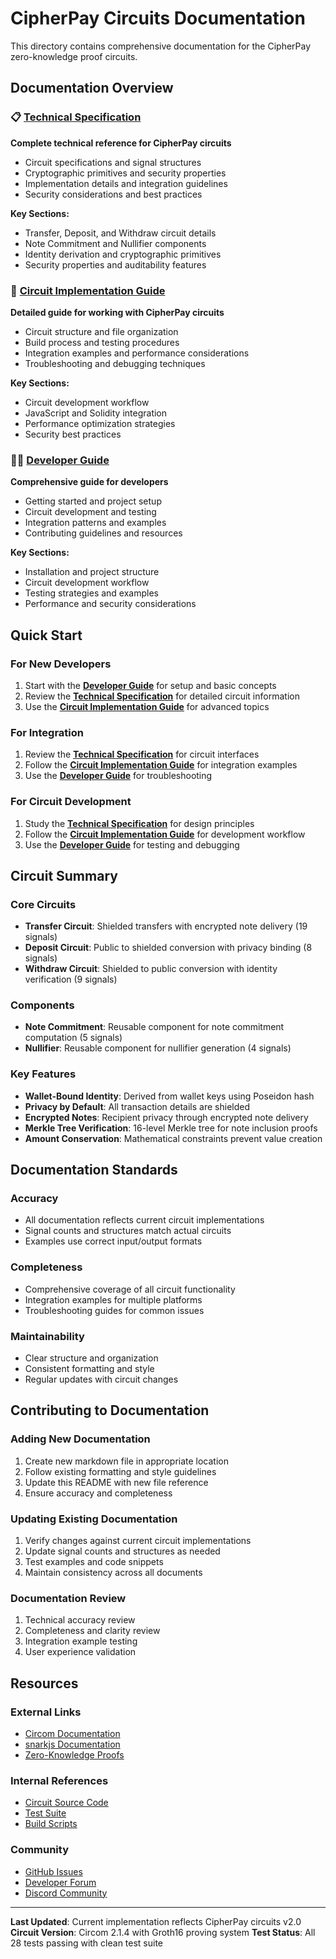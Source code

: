 # CipherPay Circuits Documentation

This directory contains comprehensive documentation for the CipherPay zero-knowledge proof circuits.

## Documentation Overview

### 📋 [Technical Specification](technical-spec.md)
**Complete technical reference for CipherPay circuits**

- Circuit specifications and signal structures
- Cryptographic primitives and security properties
- Implementation details and integration guidelines
- Security considerations and best practices

**Key Sections:**
- Transfer, Deposit, and Withdraw circuit details
- Note Commitment and Nullifier components
- Identity derivation and cryptographic primitives
- Security properties and auditability features

### 🔧 [Circuit Implementation Guide](circuit-implementation.md)
**Detailed guide for working with CipherPay circuits**

- Circuit structure and file organization
- Build process and testing procedures
- Integration examples and performance considerations
- Troubleshooting and debugging techniques

**Key Sections:**
- Circuit development workflow
- JavaScript and Solidity integration
- Performance optimization strategies
- Security best practices

### 👨‍💻 [Developer Guide](developer-guide.md)
**Comprehensive guide for developers**

- Getting started and project setup
- Circuit development and testing
- Integration patterns and examples
- Contributing guidelines and resources

**Key Sections:**
- Installation and project structure
- Circuit development workflow
- Testing strategies and examples
- Performance and security considerations

## Quick Start

### For New Developers
1. Start with the **[Developer Guide](developer-guide.md)** for setup and basic concepts
2. Review the **[Technical Specification](technical-spec.md)** for detailed circuit information
3. Use the **[Circuit Implementation Guide](circuit-implementation.md)** for advanced topics

### For Integration
1. Review the **[Technical Specification](technical-spec.md)** for circuit interfaces
2. Follow the **[Circuit Implementation Guide](circuit-implementation.md)** for integration examples
3. Use the **[Developer Guide](developer-guide.md)** for troubleshooting

### For Circuit Development
1. Study the **[Technical Specification](technical-spec.md)** for design principles
2. Follow the **[Circuit Implementation Guide](circuit-implementation.md)** for development workflow
3. Use the **[Developer Guide](developer-guide.md)** for testing and debugging

## Circuit Summary

### Core Circuits
- **Transfer Circuit**: Shielded transfers with encrypted note delivery (19 signals)
- **Deposit Circuit**: Public to shielded conversion with privacy binding (8 signals)
- **Withdraw Circuit**: Shielded to public conversion with identity verification (9 signals)

### Components
- **Note Commitment**: Reusable component for note commitment computation (5 signals)
- **Nullifier**: Reusable component for nullifier generation (4 signals)

### Key Features
- **Wallet-Bound Identity**: Derived from wallet keys using Poseidon hash
- **Privacy by Default**: All transaction details are shielded
- **Encrypted Notes**: Recipient privacy through encrypted note delivery
- **Merkle Tree Verification**: 16-level Merkle tree for note inclusion proofs
- **Amount Conservation**: Mathematical constraints prevent value creation

## Documentation Standards

### Accuracy
- All documentation reflects current circuit implementations
- Signal counts and structures match actual circuits
- Examples use correct input/output formats

### Completeness
- Comprehensive coverage of all circuit functionality
- Integration examples for multiple platforms
- Troubleshooting guides for common issues

### Maintainability
- Clear structure and organization
- Consistent formatting and style
- Regular updates with circuit changes

## Contributing to Documentation

### Adding New Documentation
1. Create new markdown file in appropriate location
2. Follow existing formatting and style guidelines
3. Update this README with new file reference
4. Ensure accuracy and completeness

### Updating Existing Documentation
1. Verify changes against current circuit implementations
2. Update signal counts and structures as needed
3. Test examples and code snippets
4. Maintain consistency across all documents

### Documentation Review
1. Technical accuracy review
2. Completeness and clarity review
3. Integration example testing
4. User experience validation

## Resources

### External Links
- [Circom Documentation](https://docs.circom.io/)
- [snarkjs Documentation](https://github.com/iden3/snarkjs)
- [Zero-Knowledge Proofs](https://z.cash/technology/zksnarks/)

### Internal References
- [Circuit Source Code](../circuits/)
- [Test Suite](../test/)
- [Build Scripts](../scripts/)

### Community
- [GitHub Issues](https://github.com/cipherpay/cipherpay-circuits/issues)
- [Developer Forum](https://forum.cipherpay.com/)
- [Discord Community](https://discord.gg/cipherpay)

---

**Last Updated**: Current implementation reflects CipherPay circuits v2.0
**Circuit Version**: Circom 2.1.4 with Groth16 proving system
**Test Status**: All 28 tests passing with clean test suite 